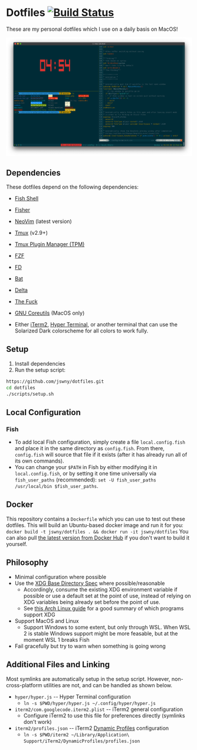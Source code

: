 # Dotfiles [![Build Status](https://travis-ci.com/jswny/dotfiles.svg?branch=master)](https://travis-ci.com/jswny/dotfiles)
These are my personal dotfiles which I use on a daily basis on MacOS!

![Screenshot](images/screenshot.png)

## Dependencies
These dotfiles depend on the following dependencies:
- [Fish Shell](https://fishshell.com/)
- [Fisher](https://github.com/jorgebucaran/fisher)
- [NeoVim](https://neovim.io/) (latest version)
- [Tmux](https://github.com/tmux/tmux) (v2.9+)
- [Tmux Plugin Manager (TPM)](https://github.com/tmux-plugins/tpm)
- [FZF](https://github.com/junegunn/fzf)
- [FD](https://github.com/sharkdp/fd)
- [Bat](https://github.com/sharkdp/bat)
- [Delta](https://github.com/dandavison/delta)
- [The Fuck](https://github.com/nvbn/thefuck)
- [GNU Coreutils](https://formulae.brew.sh/formula/coreutils) (MacOS only)

- Either [iTerm2](https://www.iterm2.com/), [Hyper Terminal](https://hyper.is/), or another terminal that can use the Solarized Dark colorscheme for all colors to work fully.

## Setup
1. Install dependencies
2. Run the setup script:
```sh
https://github.com/jswny/dotfiles.git
cd dotfiles
./scripts/setup.sh
```

## Local Configuration
### Fish
- To add local Fish configuration, simply create a file `local.config.fish` and place it in the same directory as `config.fish`. From there, `config.fish` will source that file if it exists (after it has already run all of its own commands).
- You can change your `$PATH` in Fish by either modifying it in `local.config.fish`, or by setting it one time universally via `fish_user_paths` (recommended): `set -U fish_user_paths /usr/local/bin $fish_user_paths`.

## Docker
This repository contains a `Dockerfile` which you can use to test out these dotfiles. This will build an Ubuntu-based docker image and run it for you:
`docker build -t jswny/dotfiles . && docker run -it jswny/dotfiles`
You can also pull [the latest version from Docker Hub](https://hub.docker.com/r/jswny/devbox) if you don't want to build it yourself.

## Philosophy
- Minimal configuration where possible
- Use the [XDG Base Directory Spec](https://standards.freedesktop.org/basedir-spec/basedir-spec-latest.html) where possible/reasonable
  - Accordingly, consume the existing XDG environment variable if possible or use a default set at the point of use, instead of relying on XDG variables being already set before the point of use.
  - See [this Arch Linux guide](https://wiki.archlinux.org/index.php/XDG_Base_Directory) for a good summary of which programs support XDG
- Support MacOS and Linux
  - Support Windows to some extent, but only through WSL. When WSL 2 is stable Windows support might be more feasable, but at the moment WSL 1 breaks Fish
- Fail gracefully but try to warn when something is going wrong

## Additional Files and Linking
Most symlinks are automatically setup in the setup script. However, non-cross-platform utilities are not, and can be handled as shown below.
- `hyper/hyper.js` -- Hyper Terminal configuration
  - `ln -s $PWD/hyper/hyper.js ~/.config/hyper/hyper.js`
- `iterm2/com.googlecode.iterm2.plist` -- iTerm2 general configuration
  - Configure iTerm2 to use this file for preferences directly (symlinks don't work)
- `iterm2/profiles.json` -- iTerm2 [Dynamic Profiles](https://www.iterm2.com/documentation-dynamic-profiles.html) configuration
  - `ln -s $PWD/iterm2 ~/Library/Application\ Support/iTerm2/DynamicProfiles/profiles.json`
